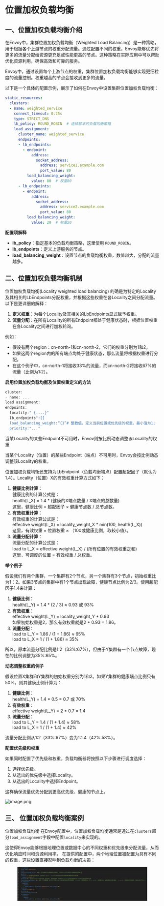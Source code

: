 # 位置加权负载均衡

## 一、位置加权负载均衡介绍 <a href="#yi-wei-zhi-jia-quan-fu-zai-jun-heng-jie-shao-1" id="yi-wei-zhi-jia-quan-fu-zai-jun-heng-jie-shao-1"></a>

在Envoy中，集群位置加权负载均衡（Weighted Load Balancing）是一种策略，用于根据各个上游节点的权重分配流量。通过配置不同的权重，Envoy能够优先将更多的流量分配给资源更充足或性能更高的节点。这种策略在实际应用中可以帮助优化资源利用，确保高效和可靠的服务。

Envoy中，通过设置每个上游节点的权重，集群位置加权负载均衡能够实现更细粒度的流量控制。权重越高的节点会接收到更多的流量。

以下是一个具体的配置示例，展示了如何在Envoy中设置集群位置加权负载均衡：

```yaml
static_resources:
  clusters:
  - name: weighted_service
    connect_timeout: 0.25s
    type: STRICT_DNS
    lb_policy: ROUND_ROBIN  # 选择基本的负载均衡策略
    load_assignment:
      cluster_name: weighted_service
      endpoints:
      - lb_endpoints:
        - endpoint:
            address:
              socket_address:
                address: service1.example.com
                port_value: 80
          load_balancing_weight:
            value: 80  # 权重80
      - lb_endpoints:
        - endpoint:
            address:
              socket_address:
                address: service2.example.com
                port_value: 80
          load_balancing_weight:
            value: 20  # 权重20
```

**配置项解释**

* **lb\_policy**：指定基本的负载均衡策略，这里使用 `ROUND_ROBIN`。
* **lb\_endpoints**：定义上游服务的节点。
* **load\_balancing\_weight**：设置节点的负载均衡权重，数值越大，分配的流量越多。

## 二、位置加权负载均衡机制 <a href="#er-wei-zhi-jia-quan-fu-zai-jun-heng-ji-zhi-8" id="er-wei-zhi-jia-quan-fu-zai-jun-heng-ji-zhi-8"></a>

位置加权负载均衡(Locality weighted load balancing) 的确是为特定的Locality及其相关的LbEndpoints分配权重，并根据这些权重在各Locality之间分配流量。以下是更详细的解释：

1. **定义权重**：为每个Locality及其相关的LbEndpoints显式赋予权重。
2. **流量分配**：在所有Locality的所有Endpoint都处于健康状态时，根据位置权重在各Locality之间进行加权轮询。

例如：

* 假设有两个region：cn-north-1和cn-north-2，它们的权重分别为1和2。
* 如果这两个region内的所有端点均处于健康状态，那么流量将根据权重进行分配。
* 在这个例子中，cn-north-1将接收33%的流量，而cn-north-2将接收67%的流量（比例为1:2）。

**启用位置加权负载均衡及位置权重定义的方法**

```powershell
cluster:
- name: ...
load assignment:
endpoints:
  locality:" {....}"
  Ib_endpoints":[]
  load_balancing_weight:“{}”# 整数值，定义当前位置或优先级的权重，最小值为1;
  priority:"..."
```

当某Locality的某些Endpoint不可用时，Envov则按比例动态调整该Locality的权重

当某个Locality（位置）的某些Endpoint（端点）不可用时，Envoy会按比例动态调整该Locality的权重。

位置加权负载均衡还支持为LbEndpoint（负载均衡端点）配置超配因子（默认为1.4）。Locality（位置）X的有效权重计算方式如下：

1. **健康比例计算**：\
   健康比例的计算公式是：\
   health(L\_X) = 1.4 \* (健康的X端点数量 / X端点的总数量)\
   这里，健康比例 = 超配因子 × 健康节点数 / 总节点数。
2. **有效权重计算**：\
   有效权重的计算公式是：\
   effective weight(L\_X) = locality\_weight\_X \* min(100, health(L\_X))\
   这里，有效权重 = 位置权重 × （100或健康比例，取较小值）。
3. **流量分配计算**：\
   流量分配的计算公式是：\
   load to L\_X = effective weight(L\_X) / (所有位置的有效权重之和)\
   这里，可调度的位置 = 有效权重 / 总权重。

**举个例子**

假设我们有两个集群，一个集群有2个节点，另一个集群有3个节点，初始权重比为1：2。如果3节点的集群中有1个节点出现故障，健康节点比例为2/3。使用超配因子1.4来计算：

1. **健康比例**：\
   health(L\_Y) = 1.4 \* (2 / 3) ≈ 0.93 或 93%
2. **有效权重**：\
   effective weight(L\_Y) = locality\_weight\_Y \* 0.93\
   如果初始权重是2，那么有效权重就是2 \* 0.93 = 1.86。
3. **流量分配**：\
   load to L\_Y = 1.86 / (1 + 1.86) ≈ 65%\
   load to L\_X = 1 / (1 + 1.86) ≈ 35%

所以，原本流量分配比例是1:2（33%:67%），但由于Y集群有一个节点故障，现在的比例调整为35%:65%。

**动态调整权重的例子**

假设位置X集群和Y集群的初始权重分别为1和2。如果Y集群的健康端点比例只有50%，则其健康比例计算为：

1. **健康比例**：\
   health(L\_Y) = 1.4 \* 0.5 = 0.7 或 70%
2. **有效权重**：\
   effective weight(L\_Y) = 2 \* 0.7 = 1.4
3. **流量分配**：\
   load to L\_Y = 1.4 / (1 + 1.4) ≈ 58%\
   load to L\_X = 1 / (1 + 1.4) ≈ 42%

流量分配比例从1:2（33%:67%）变为1:1.4（42%:58%）。

**配置优先级和权重**

如果同时配置了优先级和权重，负载均衡器将按照以下步骤进行调度选择：

1. 选择优先级。
2. 从选出的优先级中选择Locality。
3. 从选出的Locality中选择Endpoint。

这样确保流量优先分配到更高优先级、健康的节点上。

![image.png](https://fynotefile.oss-cn-zhangjiakou.aliyuncs.com/fynote/fyfile/2817/1719843371035/9940a52e8ebe42aaa5875da4ddfbc9ef.png)

## 三、 位置加权负载均衡案例 <a href="#san-wei-zhi-jia-quan-fu-zai-jun-heng-an-li-32" id="san-wei-zhi-jia-quan-fu-zai-jun-heng-an-li-32"></a>

位置加权负载均衡 在Envoy配置中，位置加权负载均衡通常是通过在`clusters`部分`load_assignment`字段中配置`locality`来实现的。

这使得Envoy能够根据地理位置或数据中心的不同权重和优先级来分配流量，从而优化响应时间和资源利用率。 在提供的配置中，两个地理位置被配置为具有不同的权重，这些设置直接影响到负载均衡的决策：

<figure><img src="../../../../../.gitbook/assets/image (1) (1) (1) (1) (1) (1) (1).png" alt=""><figcaption></figcaption></figure>
